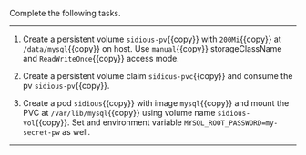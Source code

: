 Complete the following tasks.

---

1. Create a persistent volume `sidious-pv`{{copy}} with `200Mi`{{copy}} at `/data/mysql`{{copy}} on host. Use `manual`{{copy}} storageClassName and `ReadWriteOnce`{{copy}} access mode.

2. Create a persistent volume claim `sidious-pvc`{{copy}} and consume the pv `sidious-pv`{{copy}}.

3. Create a pod `sidious`{{copy}} with image `mysql`{{copy}} and mount the PVC at `/var/lib/mysql`{{copy}} using volume name `sidious-vol`{{copy}}. Set and environment variable `MYSQL_ROOT_PASSWORD=my-secret-pw` as well.

---
<br/>
<br/>
